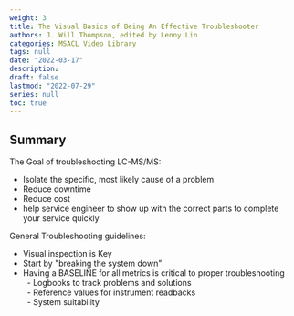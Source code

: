 ```yaml
---
weight: 3
title: The Visual Basics of Being An Effective Troubleshooter
authors: J. Will Thompson, edited by Lenny Lin
categories: MSACL Video Library
tags: null
date: "2022-03-17"
description:  
draft: false
lastmod: "2022-07-29"
series: null
toc: true
---
```




<!--more-->
## Summary
The Goal of troubleshooting LC-MS/MS:  
- Isolate the specific, most likely cause of a problem  
- Reduce downtime  
- Reduce cost  
- help service engineer to show up with the correct parts to complete your service quickly   

General Troubleshooting guidelines:  
- Visual inspection is Key  
- Start by "breaking the system down"  
- Having a BASELINE for all metrics is critical to proper troubleshooting  
&ensp;- Logbooks to track problems and solutions  
&ensp;- Reference values for instrument readbacks  
&ensp;- System suitability   

